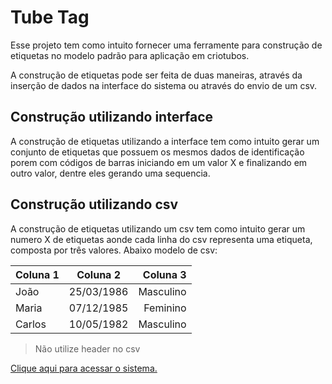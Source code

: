# Tube Tag

Esse projeto tem como intuito fornecer uma ferramente para construção de etiquetas no modelo padrão para aplicação em criotubos.

A construção de etiquetas pode ser feita de duas maneiras, através da inserção de dados na interface do sistema ou através do envio de um csv.

## Construção utilizando interface
A construção de etiquetas utilizando a interface tem como intuito gerar um conjunto de etiquetas que possuem os mesmos dados de identificação porem com códigos de barras iniciando em um valor X e finalizando em outro valor, dentre eles gerando uma sequencia.

## Construção utilizando csv
A construção de etiquetas utilizando um csv tem como intuito gerar um numero X de etiquetas aonde cada linha do csv representa uma etiqueta, composta por três valores. Abaixo modelo de csv:

| Coluna 1      | Coluna 2      | Coluna 3  |
| ------------- |:-------------:| ---------:|
| João          | 25/03/1986    | Masculino |
| Maria         | 07/12/1985    | Feminino  |
| Carlos        | 10/05/1982    | Masculino |

> Não utilize header no csv

[Clique aqui para acessar o sistema.](http://tag.otus-solutions.com.br/) 

